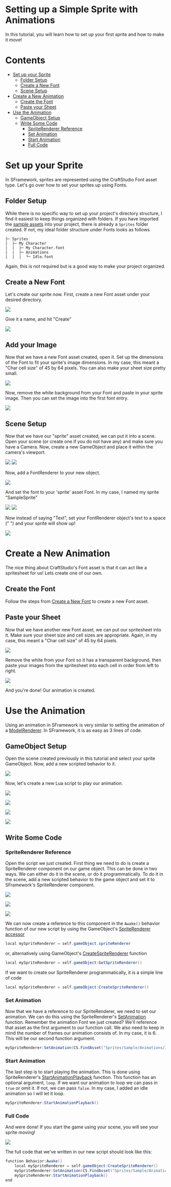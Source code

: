 # Setting up a Simple Sprite with Animations
In this tutorial, you will learn how to set up your first sprite and how to make it move!

# Contents
- [Set up your Sprite](#set-up-your-sprite)
  - [Folder Setup](#folder-setup)
  - [Create a New Font](#create-a-new-font)
  - [Scene Setup](#scene-setup)
- [Create a New Animation](#create-a-new-animation)
  - [Create the Font](#create-the-font)
  - [Paste your Sheet](#paste-your-sheet)
- [Use the Animation](#use-the-animation)
  - [GameObject Setup](#gameobject-setup)
  - [Write Some Code](#write-some-code)
    - [SpriteRenderer Reference](#spriterenderer-reference)
    - [Set Animation](#set-animation)
    - [Start Animation](#start-animation)
    - [Full Code](#full-code)

# Set up your Sprite
In SFramework, sprites are represented using the CraftStudio Font asset type.  Let's go over how to set your sprites up using Fonts.
## Folder Setup
While there is no specific way to set up your project's directory structure, I find it easiest to keep things organized with folders.  If you have imported the [sample assets](https://github.com/mitchwadair/sidescroller-framework/tree/master/assets/sample_package) into your project, there is already a `Sprites` folder created.  If not, my ideal folder structure under Fonts looks as follows
```
├─ Sprites
|  ├─ My Character
|  |  ├─ My Character.font
|  |  ├─ Animations
|  |  |  └─ Idle.font
```
Again, this is not required but is a good way to make your project organized.

## Create a New Font
Let's create our sprite now.  First, create a new Font asset under your desired directory.

![](https://i.imgur.com/2HKyjRf.png)

Give it a name, and hit "Create"

![](https://i.imgur.com/ICX8JMy.png)

## Add your Image
Now that we have a new Font asset created, open it.  Set up the dimensions of the Font to fit your sprite's image dimensions.  In my case, this meant a "Char cell size" of 45 by 64 pixels.  You can also make your sheet size pretty small.

![](https://i.imgur.com/wO5d0T4.png)

Now, remove the white background from your Font and paste in your sprite image.  Then you can set the image into the first font entry.

![](https://i.imgur.com/1JfIBYO.png)

## Scene Setup
Now that we have our "sprite" asset created, we can put it into a scene.  Open your scene (or create one if you do not have any) and make sure you have a Camera.  Now, create a new GameObject and place it within the camera's viewport.

![](https://i.imgur.com/xXB1gYt.png)
![](https://i.imgur.com/GNWtFXn.png)

Now, add a FontRenderer to your new object.

![](https://i.imgur.com/7Zen7aC.png)

And set the font to your 'sprite' asset Font.  In my case, I named my sprite "SampleSprite"

![](https://i.imgur.com/ruASn9O.png)
![](https://i.imgur.com/rKB73NZ.png)

Now instead of saying "Text", set your FontRenderer object's text to a space (" ") and your sprite will show up!

![](https://i.imgur.com/zqg4jTx.png)

# Create a New Animation
The nice thing about CraftStudio's Font asset is that it can act like a spritesheet for us!  Lets create one of our own.
## Create the Font
Follow the steps from [Create a New Font](#create-a-new-font) to create a new Font asset.
## Paste your Sheet
Now that we have another new Font asset, we can put our spritesheet into it.  Make sure your sheet size and cell sizes are appropriate.  Again, in my case, this meant a "Char cell size" of 45 by 64 pixels.

![](https://i.imgur.com/wO5d0T4.png)

Remove the white from your Font so it has a transparent background, then paste your images from the spritesheet into each cell in order from left to right.

![](https://i.imgur.com/QFswKzN.png)

And you're done!  Our animation is created.

# Use the Animation
Using an animation in SFramework is very similar to setting the animation of a [ModelRenderer](https://bitbucket.org/sparklinlabs/craftstud.io/wiki/Reference/Scripting/ModelRenderer).  In SFramework, it is as easy as 3 lines of code.
## GameObject Setup
Open the scene created previously in this tutorial and select your sprite GameObject.  Now, add a new scripted behavior to it.

![](https://i.imgur.com/qf0nZKP.png)

Now, let's create a new Lua script to play our animation.

![](https://i.imgur.com/DSTPmDY.png)

![](https://i.imgur.com/y1PJs6l.png)

![](https://i.imgur.com/3q42Gpo.png)

![](https://i.imgur.com/MwZYdZf.png)

## Write Some Code
### SpriteRenderer Reference
Open the script we just created.  First thing we need to do is create a SpriteRenderer component on our game object.  This can be done in two ways.  We can either do it in the scene, or do it programmatically.  To do it in the scene, add a new scripted behavior to the game object and set it to SFramework's SpriteRenderer component.

![](https://i.imgur.com/qf0nZKP.png)

![](https://i.imgur.com/DSTPmDY.png)

![](https://i.imgur.com/p2UiSV8.png)

We can now create a reference to this component in the `Awake()` behavior function of our new script by using the GameObject's [SpriteRenderer accessor](https://github.com/mitchwadair/sidescroller-framework/blob/master/doc/API/CraftStudio%20Extensions.md#accessors)
```cs
local mySpriteRenderer = self.gameObject.spriteRenderer
```
or, alternatively using GameObject's [CreateSpriteRenderer](https://github.com/mitchwadair/sidescroller-framework/blob/master/doc/API/CraftStudio%20Extensions.md#gameobjectcreatespriterenderer) function
```cs
local mySpriteRenderer = self.gameObject:GetSpriteRenderer()
```
If we want to create our SpriteRenderer programmatically, it is a simple line of code
```cs
local mySpriteRenderer = self.gameObject:CreateSpriteRenderer()
```
### Set Animation
Now that we have a reference to our SpriteRenderer, we need to set our animation.  We can do this using the SpriteRenderer's [SetAnimation](https://github.com/mitchwadair/sidescroller-framework/blob/master/doc/API/Components/SpriteRenderer.md#spriterenderersetanimation) function.  Remember the animation Font we just created?  We'll reference that asset as the first argument to our function call.  We also need to keep in mind the number of frames our animation consists of.  In my case, it is 6.  This will be our second function argument.
```cs
mySpriteRenderer:SetAnimation(CS.FindAsset("Sprites/Sample/Animations/Idle"), 6)
```
### Start Animation
The last step is to start playing the animation.  This is done using SpriteRenderer's [StartAnimationPlayback](https://github.com/mitchwadair/sidescroller-framework/blob/master/doc/API/Components/SpriteRenderer.md#spriterendererstartanimationplayback) function.  This function has an optional argument, `loop`.  If we want our animation to loop we can pass in `true` or omit it.  If not, we can pass `false`.  In my case, I added an idle animation so I will let it loop.
```cs
mySpriteRenderer:StartAnimationPlayback()
```
### Full Code
And were done!  If you start the game using your scene, you will see your sprite moving!

![](https://i.imgur.com/ANeU4ur.gif)

The full code that we've written in our new script should look like this:
```cs
function Behavior:Awake()
    local mySpriteRenderer = self.gameObject:CreateSpriteRenderer()
    mySpriteRenderer:SetAnimation(CS.FindAsset("Sprites/Sample/Animations/Idle"), 6)
    mySpriteRenderer:StartAnimationPlayback()
end
```
